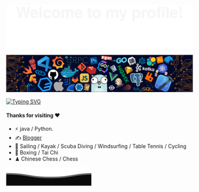 ![](assets/Bottom_up.svg)

![1690645833187_header.png](assets/1690645833187_header.png)

[](https://)

[![Typing SVG](https://readme-typing-svg.herokuapp.com?color=%2336BCF7&size=38&center=true&vCenter=true&width=600&lines=Hi,+I+am+lfdou;+Welcome+to+My+Profile!;Over+4+years+of+programming+experience;Always+learning+new+things+;Machine+learning+enthusiast+)](https://blog.csdn.net/dou986532)

#### Thanks for visiting ❤️
- ⚡ java / Python.
- ✍️ [Blogger]([https://haysc.tech](https://blog.csdn.net/dou986532))
- 🏃 Sailing / Kayak / Scuba Diving / Windsurfing / Table Tennis / Cycling
- 🥋 Boxing / Tai Chi
- ♟ Chinese Chess / Chess

![](assets/Bottom_down.svg)

